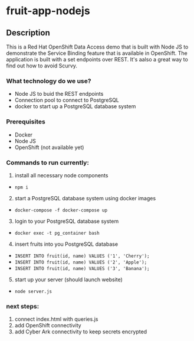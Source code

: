 # fruit-app-nodejs
## Description

This is a Red Hat OpenShift Data Access demo that is built with Node JS to demonstrate the Service Binding feature that is available in OpenShift. The application is built with a set endpoints over REST. It's aalso a great way to find out how to avoid Scurvy.

### What technology do we use?
- Node JS to buid the REST endpoints
- Connection pool to connect to PostgreSQL
- docker to start up a PostgreSQL database system

### Prerequisites
- Docker
- Node JS
- OpenShift (not available yet)

### Commands to run currently:

1. install all necessary node components
- `npm i`
2. start a PostgreSQL database system using docker images
- `docker-compose -f docker-compose up`
3. login to your PostgreSQL database system
- `docker exec -t pg_container bash`
4. insert fruits into you PostgreSQL database 
- `INSERT INTO fruit(id, name) VALUES ('1', 'Cherry');`
- `INSERT INTO fruit(id, name) VALUES ('2', 'Apple');`
- `INSERT INTO fruit(id, name) VALUES ('3', 'Banana');`
5. start up your server (should launch website)
- `node server.js`

### next steps:
1. connect index.html with queries.js
2. add OpenShift connectivity
3. add Cyber Ark connectivity to keep secrets encrypted
